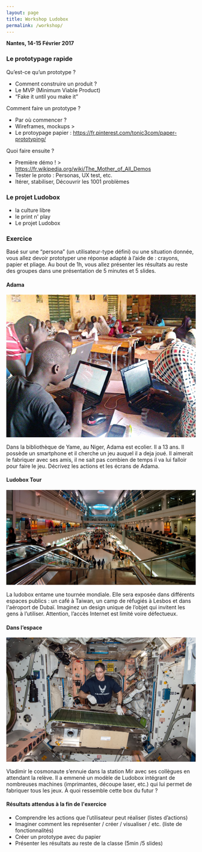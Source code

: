 ```yaml
---
layout: page
title: Workshop Ludobox
permalink: /workshop/
---
```


**Nantes, 14-15 Février 2017**


### Le prototypage rapide

Qu’est-ce qu’un prototype ?

* Comment construire un produit ?
* Le MVP (Minimum Viable Product)
* “Fake it until you make it”

Comment faire un prototype ?
* Par où commencer ?
* Wireframes,  mockups >
* Le protoypage papier : https://fr.pinterest.com/tonic3com/paper-prototyping/

Quoi faire ensuite ?
* Première démo ! > https://fr.wikipedia.org/wiki/The_Mother_of_All_Demos
* Tester le proto  : Personas, UX test, etc.
* Itérer, stabiliser, Découvrir les 1001 problèmes

### Le projet Ludobox

* la culture libre
* le print n' play
* Le projet Ludobox


### Exercice

Basé sur une “persona” (un utilisateur-type défini) ou une situation donnée, vous allez devoir prototyper une réponse adapté à l’aide de : crayons, papier  et pliage. Au bout de 1h, vous allez présenter les résultats au reste des groupes dans une présentation de 5 minutes et 5 slides.

#### Adama

![](/uploads/niger.png)

Dans la bibliothèque de Yame, au Niger, Adama est ecolier. Il a 13 ans. Il possède un smartphone et il cherche un jeu auquel il a deja joué. Il aimerait le fabriquer avec ses amis, il ne sait pas combien de temps il va lui falloir pour faire le jeu. Décrivez les actions et les écrans de Adama.


#### Ludobox Tour

![](/uploads/dubai-airport.jpg)

La ludobox entame une tournée mondiale. Elle sera exposée dans différents espaces publics : un café à Taiwan, un camp de réfugiés à Lesbos et dans l'aéroport de Dubaï. Imaginez un design unique de l’objet qui invitent les gens à l’utiliser. Attention, l’accès Internet est limité voire défectueux.


#### Dans l’espace

![](/uploads/space.jpg)

Vladimir le cosmonaute s’ennuie dans la station Mir avec ses collègues en attendant la relève. Il a emmené un modèle de Ludobox intégrant de nombreuses machines (imprimantes, découpe laser, etc.) qui lui permet de fabriquer tous les jeux. À quoi ressemble  cette box du futur ?


#### Résultats attendus à la fin de l'exercice

* Comprendre les actions que l’utilisateur peut réaliser (listes d’actions)
* Imaginer comment les représenter / créer / visualiser / etc. (liste de fonctionnalités)
* Créer un prototype avec du papier
* Présenter les résultats au reste de la classe (5min /5 slides)
